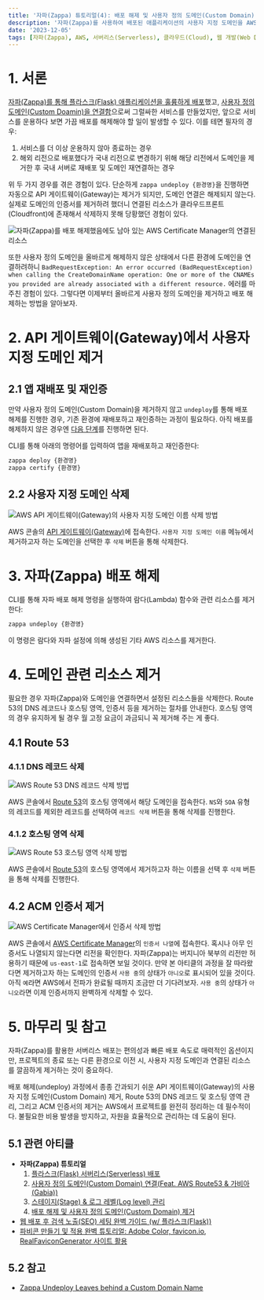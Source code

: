 ```yaml
---
title: '자파(Zappa) 튜토리얼(4): 배포 해제 및 사용자 정의 도메인(Custom Domain) 제거'
description: '자파(Zappa)를 사용하여 배포된 애플리케이션의 사용자 지정 도메인을 AWS에서 안전하게 제거하는 방법을 단계별로 안내한다. 배포 해제(Undeploy) 후에도 남아있는 도메인을 제거하여 깔끔하게 프로젝트 종료 및 리전 변경 시 재배포 전의 클린업 방법을 배운다.'
date: '2023-12-05'
tags: [자파(Zappa), AWS, 서버리스(Serverless), 클라우드(Cloud), 웹 개발(Web Development), 사용자 정의 도메인(Custom Domain), 클라우드프론트(Cloudfront), ACM]
---
```

# 1. 서론

[자파(Zappa)를 통해 플라스크(Flask) 애플리케이션을 훌륭하게 배포](/zappa-flask-serverless-deployment)했고, [사용자 정의 도메인(Custom Doamin)을 연결함](/zappa-custom-domain-route53-gabia)으로써 그럴싸한 서비스를 만들었지만, 앞으로 서비스를 운용하다 보면 가끔 배포를 해제해야 할 일이 발생할 수 있다. 이를 테면 필자의 경우:

1. 서비스를 더 이상 운용하지 않아 종료하는 경우
2. 해외 리전으로 배포했다가 국내 리전으로 변경하기 위해 해당 리전에서 도메인을 제거한 후 국내 서버로 재배포 및 도메인 재연결하는 경우

위 두 가지 경우를 겪은 경험이 있다. 단순하게 `zappa undeploy {환경명}`을 진행하면 자동으로 API 게이트웨이(Gateway)는 제거가 되지만, 도메인 연결은 해제되지 않는다. 실제로 도메인의 인증서를 제거하려 했더니 연결된 리소스가 클라우드프론트(Cloudfront)에 존재해서 삭제하지 못해 당황했던 경험이 있다.

![자파(Zappa)를 배포 해제했음에도 남아 있는 AWS Certificate Manager의 연결된 리소스](https://yoonminlee-blog-image.s3.ap-northeast-2.amazonaws.com/zappa-undeploy-custom-domain-removal-1.png)

또한 사용자 정의 도메인을 올바르게 해제하지 않은 상태에서 다른 환경에 도메인을 연결하려하니 `BadRequestException: An error occurred (BadRequestException) when calling the CreateDomainName operation: One or more of the CNAMEs you provided are already associated with a different resource.` 에러를 마주친 경험이 있다. 그렇다면 이제부터 올바르게 사용자 정의 도메인을 제거하고 배포 해제하는 방법을 알아보자.


# 2. API 게이트웨이(Gateway)에서 사용자 지정 도메인 제거

## 2.1 앱 재배포 및 재인증 

만약 사용자 정의 도메인(Custom Domain)을 제거하지 않고 `undeploy`를 통해 배포 해제를 진행한 경우, 기존 환경에 재배포하고 재인증하는 과정이 필요하다. 아직 배포를 해제하지 않은 경우엔 [다음 단계](#22)를 진행하면 된다.

CLI를 통해 아래의 명령어를 입력하여 앱을 재배포하고 재인증한다:

```sh
zappa deploy {환경명}
zappa certify {환경명}
```

## 2.2 사용자 지정 도메인 삭제

![AWS API 게이트웨이(Gateway)의 사용자 지정 도메인 이름 삭제 방법](https://yoonminlee-blog-image.s3.ap-northeast-2.amazonaws.com/zappa-undeploy-custom-domain-removal-2.png)

AWS 콘솔의 [API 게이트웨이(Gateway)](https://ap-northeast-2.console.aws.amazon.com/apigateway)에 접속한다. `사용자 지정 도메인 이름` 메뉴에서 제거하고자 하는 도메인을 선택한 후 `삭제` 버튼을 통해 삭제한다.

# 3. 자파(Zappa) 배포 해제

CLI를 통해 자파 배포 해제 명령을 실행하여 람다(Lambda) 함수와 관련 리소스를 제거한다:

```sh
zappa undeploy {환경명}
```

이 명령은 람다와 자파 설정에 의해 생성된 기타 AWS 리소스를 제거한다.

# 4. 도메인 관련 리소스 제거

필요한 경우 자파(Zappa)와 도메인을 연결하면서 설정된 리소스들을 삭제한다. Route 53의 DNS 레코드나 호스팅 영역, 인증서 등을 제거하는 절차를 안내한다. 호스팅 영역의 경우 유지하게 될 경우 월 고정 요금이 과금되니 꼭 제거해 주는 게 좋다.

## 4.1 Route 53

### 4.1.1 DNS 레코드 삭제

![AWS Route 53 DNS 레코드 삭제 방법](https://yoonminlee-blog-image.s3.ap-northeast-2.amazonaws.com/zappa-undeploy-custom-domain-removal-3.png)

AWS 콘솔에서 [Route 53](https://us-east-1.console.aws.amazon.com/route53)의 호스팅 영역에서 해당 도메인을 접속한다. `NS`와 `SOA` 유형의 레코드를 제외한 레코드를 선택하여 `레코드 삭제` 버튼을 통해 삭제를 진행한다.

### 4.1.2 호스팅 영역 삭제

![AWS Route 53 호스팅 영역 삭제 방법](https://yoonminlee-blog-image.s3.ap-northeast-2.amazonaws.com/zappa-undeploy-custom-domain-removal-4.png)

AWS 콘솔에서 [Route 53](https://us-east-1.console.aws.amazon.com/route53)의 호스팅 영역에서 제거하고자 하는 이름을 선택 후 `삭제` 버튼을 통해 삭제를 진행한다.

## 4.2 ACM 인증서 제거

![AWS Certificate Manager에서 인증서 삭제 방법](https://yoonminlee-blog-image.s3.ap-northeast-2.amazonaws.com/zappa-undeploy-custom-domain-removal-5.png)

AWS 콘솔에서 [AWS Certificate Manager](https://us-east-1.console.aws.amazon.com/acm)의 `인증서 나열`에 접속한다. 혹시나 아무 인증서도 나열되지 않는다면 리전을 확인한다. 자파(Zappa)는 버지니아 북부의 리전만 허용하기 때문에 `us-east-1`로 접속하면 보일 것이다. 만약 본 아티클의 과정을 잘 따라왔다면 제거하고자 하는 도메인의 인증서 `사용 중`의 상태가 `아니오`로 표시되어 있을 것이다. 아직 `예`라면 AWS에서 전파가 완료될 때까지 조금만 더 기다려보자. `사용 중`의 상태가 `아니오`라면 이제 인증서까지 완벽하게 삭제할 수 있다.

# 5. 마무리 및 참고

자파(Zappa)를 활용한 서버리스 배포는 편의성과 빠른 배포 속도로 매력적인 옵션이지만, 프로젝트의 종료 또는 다른 환경으로 이전 시, 사용자 지정 도메인과 연결된 리소스를 깔끔하게 제거하는 것이 중요하다.

배포 해제(undeploy) 과정에서 종종 간과되기 쉬운 API 게이트웨이(Gateway)의 사용자 지정 도메인(Custom Domain) 제거, Route 53의 DNS 레코드 및 호스팅 영역 관리, 그리고 ACM 인증서의 제거는 AWS에서 프로젝트를 완전히 정리하는 데 필수적이다. 불필요한 비용 발생을 방지하고, 자원을 효율적으로 관리하는 데 도움이 된다.

## 5.1 관련 아티클

- **자파(Zappa) 튜토리얼**
    1. [플라스크(Flask) 서버리스(Serverless) 배포](/zappa-flask-serverless-deployment)
    2. [사용자 정의 도메인(Custom Domain) 연결(Feat. AWS Route53 & 가비아(Gabia))](/zappa-custom-domain-route53-gabia)
    3. [스테이지(Stage) & 로그 레벨(Log level) 관리](/zappa-stage-log-level-management)
    4. [배포 해제 및 사용자 정의 도메인(Custom Domain) 제거](/zappa-undeploy-custom-domain-removal)
- [웹 배포 후 검색 노출(SEO) 세팅 완벽 가이드 (w/ 플라스크(Flask))](/web-deployment-seo-guide)
- [파비콘 만들기 및 적용 완벽 튜토리얼: Adobe Color, favicon.io, RealFaviconGenerator 사이트 활용](/favicon-creation-tutorial)

## 5.2 참고

- [Zappa Undeploy Leaves behind a Custom Domain Name](https://github.com/Miserlou/Zappa/issues/1276)